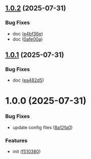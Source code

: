 ## [1.0.2](https://github.com/dword-design/playwright-expect-stable/compare/v1.0.1...v1.0.2) (2025-07-31)


### Bug Fixes

* doc ([e4bf36e](https://github.com/dword-design/playwright-expect-stable/commit/e4bf36ee6f91776f8d35dc60ad1364bbd00e9d0d))
* doc ([0afe00a](https://github.com/dword-design/playwright-expect-stable/commit/0afe00ab9f67a140e5e2032ea860d3e68f34454e))

## [1.0.1](https://github.com/dword-design/playwright-expect-stable/compare/v1.0.0...v1.0.1) (2025-07-31)


### Bug Fixes

* doc ([ea482d5](https://github.com/dword-design/playwright-expect-stable/commit/ea482d54159cc6d099d92e5e6895339f8d77cda3))

# 1.0.0 (2025-07-31)


### Bug Fixes

* update config files ([8a12fa0](https://github.com/dword-design/playwright-expect-stable/commit/8a12fa07306ebce2bfe86b07395e344834159d14))


### Features

* init ([f510380](https://github.com/dword-design/playwright-expect-stable/commit/f51038087cbceb71f4bb0ed212d3132f9c717dcd))
